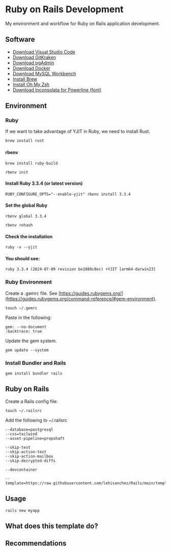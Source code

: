 # Ruby on Rails Development

My environment and workflow for Ruby on Rails application development.

## Software

- [Download Visual Studio Code](https://code.visualstudio.com/download)
- [Download GitKraken](https://www.gitkraken.com/download)
- [Download pgAdmin](https://www.pgadmin.org/download/)
- [Download Docker](https://www.docker.com/products/docker-desktop/)
- [Download MySQL Workbench](https://dev.mysql.com/downloads/workbench/)
- [Install Brew](https://brew.sh/)
- [Install Oh My Zsh](https://ohmyz.sh/)
- [Download Inconsolata for Powerline (font)](https://github.com/powerline/fonts/tree/master/Inconsolata)

## Environment

### Ruby

If we want to take advantage of YJIT in Ruby, we need to install Rust.

```bash
brew install rust
```

#### rbenv

```shell
brew install ruby-build
```

```shell
rbenv init
```

#### Install Ruby 3.3.4 (or latest version)

```shell
RUBY_CONFIGURE_OPTS="--enable-yjit" rbenv install 3.3.4
```

#### Set the global Ruby

```shell
rbenv global 3.3.4
```

```shell
rbenv rehash
```

#### Check the installation

```shell
ruby -v --yjit
```

#### You should see:

```shell
ruby 3.3.4 (2024-07-09 revision be1089c8ec) +YJIT [arm64-darwin23]
```

### Ruby Environment

Create a .gemrc file. See [https://guides.rubygems.org/](https://guides.rubygems.org/command-reference/#gem-environment).

```shell
touch ~/.gemrc
```

Paste in the following:

```text
gem: --no-document
:backtrace: true
```

Update the gem system.

```shell
gem update --system
```

### Install Bundler and Rails

```shell
gem install bundler rails
```

## Ruby on Rails

Create a Rails config file:

```shell
touch ~/.railsrc
```

Add the following to ~/.railsrc

```text
--database=postgresql
--css=tailwind
--asset-pipeline=propshaft

--skip-test
--skip-action-text
--skip-action-mailbox
--skip-decrypted-diffs

--devcontainer

--template=https://raw.githubusercontent.com/lehisanchez/Rails/main/template.rb
```

## Usage

```shell
rails new myapp
```

## What does this template do?

## Recommendations
